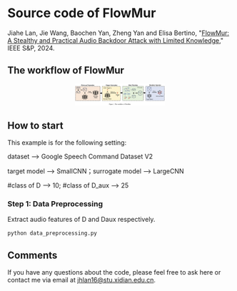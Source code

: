 # Source code of FlowMur
Jiahe Lan, Jie Wang, Baochen Yan, Zheng Yan and Elisa Bertino, "[FlowMur: A Stealthy and Practical Audio Backdoor Attack with Limited Knowledge](https://www.computer.org/csdl/proceedings-article/sp/2024/313000a148/1Ub245RZpo4)," IEEE S&P, 2024.
## The workflow of FlowMur
<div align="center">
    <img src="./Workflow.png" width="40%">
</div>

## How to start
This example is for the following setting:

dataset --> Google Speech Command Dataset V2

target model --> SmallCNN；surrogate model --> LargeCNN

#class of D --> 10; #class of D_aux --> 25

### Step 1: Data Preprocessing
Extract audio features of D and Daux respectively.
```shell
python data_preprocessing.py
```
## Comments
If you have any questions about the code, please feel free to ask here or contact me via email at <jhlan16@stu.xidian.edu.cn>.
